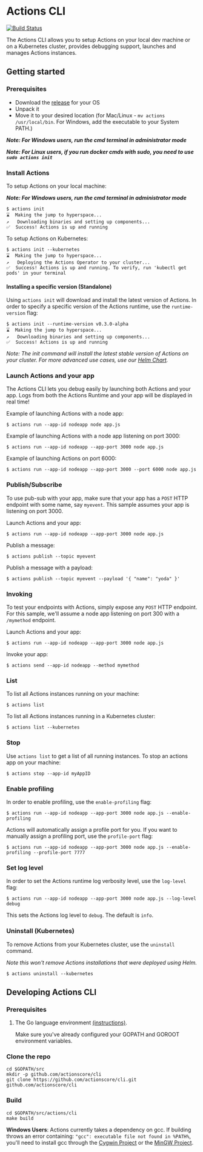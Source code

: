 # Actions CLI

[![Build Status](https://dev.azure.com/azure-octo/Actions/_apis/build/status/builds/cli%20build?branchName=master)](https://dev.azure.com/azure-octo/Actions/_build/latest?definitionId=6&branchName=master)

The Actions CLI allows you to setup Actions on your local dev machine or on a Kubernetes cluster, provides debugging support, launches and manages Actions instances.

## Getting started

### Prerequisites
* Download the [release](https://github.com/actionscore/cli/releases) for your OS
* Unpack it
* Move it to your desired location (for Mac/Linux - ```mv actions /usr/local/bin```. For Windows, add the executable to your System PATH.)

__*Note: For Windows users, run the cmd terminal in administrator mode*__

__*Note: For Linux users, if you run docker cmds with sudo, you need to use ```sudo actions init```*__

### Install Actions

To setup Actions on your local machine:

__*Note: For Windows users, run the cmd terminal in administrator mode*__

```
$ actions init
⌛  Making the jump to hyperspace...
↗   Downloading binaries and setting up components...
✅  Success! Actions is up and running
```

To setup Actions on Kubernetes:

```
$ actions init --kubernetes
⌛  Making the jump to hyperspace...
↗   Deploying the Actions Operator to your cluster...
✅  Success! Actions is up and running. To verify, run 'kubectl get pods' in your terminal
```

#### Installing a specific version (Standalone)

Using `actions init` will download and install the latest version of Actions.
In order to specify a specific version of the Actions runtime, use the `runtime-version` flag: 

```
$ actions init --runtime-version v0.3.0-alpha
⌛  Making the jump to hyperspace...
↗   Downloading binaries and setting up components...
✅  Success! Actions is up and running
```

*Note: The init command will install the latest stable version of Actions on your cluster. For more advanced use cases, use our [Helm Chart](https://github.com/actionscore/actions/tree/master/charts/actions-operator).*

### Launch Actions and your app

The Actions CLI lets you debug easily by launching both Actions and your app.
Logs from both the Actions Runtime and your app will be displayed in real time!

Example of launching Actions with a node app:

```
$ actions run --app-id nodeapp node app.js
```

Example of launching Actions with a node app listening on port 3000:

```
$ actions run --app-id nodeapp --app-port 3000 node app.js
```

Example of launching Actions on port 6000:

```
$ actions run --app-id nodeapp --app-port 3000 --port 6000 node app.js
```

### Publish/Subscribe

To use pub-sub with your app, make sure that your app has a ```POST``` HTTP endpoint with some name, say ```myevent```.
This sample assumes your app is listening on port 3000.

Launch Actions and your app:

```
$ actions run --app-id nodeapp --app-port 3000 node app.js
```

Publish a message:

```
$ actions publish --topic myevent
```

Publish a message with a payload:

```
$ actions publish --topic myevent --payload '{ "name": "yoda" }'
```

### Invoking

To test your endpoints with Actions, simply expose any ```POST``` HTTP endpoint.
For this sample, we'll assume a node app listening on port 300 with a ```/mymethod``` endpoint.

Launch Actions and your app:

```
$ actions run --app-id nodeapp --app-port 3000 node app.js
```

Invoke your app:

```
$ actions send --app-id nodeapp --method mymethod
```

### List

To list all Actions instances running on your machine:

```
$ actions list
```

To list all Actions instances running in a Kubernetes cluster:

```
$ actions list --kubernetes
```

### Stop

Use ```actions list``` to get a list of all running instances.
To stop an actions app on your machine:

```
$ actions stop --app-id myAppID
```

### Enable profiling

In order to enable profiling, use the `enable-profiling` flag:

```
$ actions run --app-id nodeapp --app-port 3000 node app.js --enable-profiling
```

Actions will automatically assign a profile port for you.
If you want to manually assign a profiling port, use the `profile-port` flag:

```
$ actions run --app-id nodeapp --app-port 3000 node app.js --enable-profiling --profile-port 7777
```

### Set log level

In order to set the Actions runtime log verbosity level, use the `log-level` flag:

```
$ actions run --app-id nodeapp --app-port 3000 node app.js --log-level debug
```

This sets the Actions log level to `debug`.
The default is `info`.

### Uninstall (Kubernetes)

To remove Actions from your Kubernetes cluster, use the `uninstall` command.

*Note this won't remove Actions installations that were deployed using Helm.*

```
$ actions uninstall --kubernetes
```


## Developing Actions CLI

### Prerequisites

1. The Go language environment [(instructions)]( https://golang.org/doc/install).

    Make sure you've already configured your GOPATH and GOROOT environment variables.

### Clone the repo

```
cd $GOPATH/src
mkdir -p github.com/actionscore/cli
git clone https://github.com/actionscore/cli.git github.com/actionscore/cli
```

### Build

```
cd $GOPATH/src/actions/cli
make build
```

**Windows Users**: Actions currently takes a dependency on gcc. If building throws an error containing: `"gcc": executable file not found in %PATH%`, you'll need to install gcc through the [Cygwin Project](https://sourceware.org/cygwin/) or the [MinGW Project](http://mingw-w64.org/doku.php).